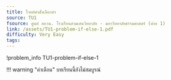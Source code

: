 ```yaml
---
title: โจทย์คำสั่งเลือกทำ
source: TU1
fsource: ศูนย์ สอวน. โรงเรียนสามเสนวิทยาลัย - มหาวิทยาลัยธรรมศาสตร์ (ค่าย 1)
link: /assets/TU1-problem-if-else-1.pdf
difficulty: Very Easy
tags: 
---
```


!problem_info TU1-problem-if-else-1

!!! warning "คำเตือน"
    บทเรียนนี้ยังไม่สมบูรณ์
